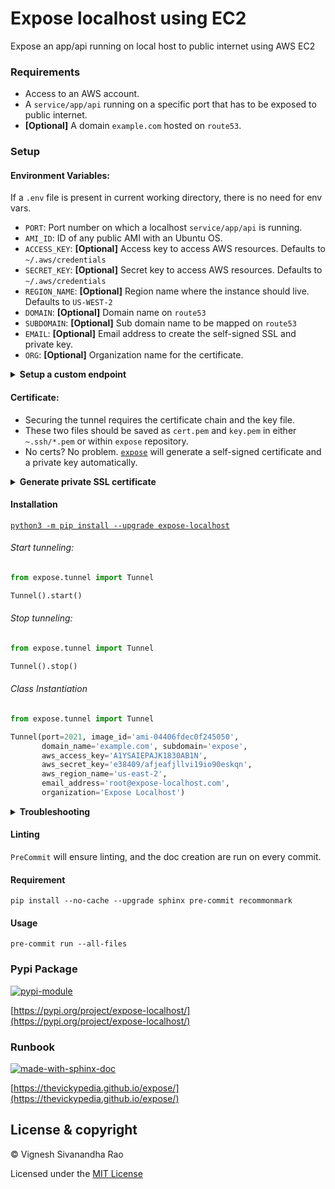# Expose localhost using EC2
Expose an app/api running on local host to public internet using AWS EC2

### Requirements
- Access to an AWS account.
- A `service/app/api` running on a specific port that has to be exposed to public internet.
- **[Optional]** A domain `example.com` hosted on `route53`.

### Setup
#### Environment Variables:
If a `.env` file is present in current working directory, there is no need for env vars.

- `PORT`: Port number on which a localhost `service/app/api` is running.
- `AMI_ID`: ID of any public AMI with an Ubuntu OS.
- `ACCESS_KEY`: **[Optional]** Access key to access AWS resources. Defaults to `~/.aws/credentials`
- `SECRET_KEY`: **[Optional]** Secret key to access AWS resources. Defaults to `~/.aws/credentials`
- `REGION_NAME`: **[Optional]** Region name where the instance should live. Defaults to `US-WEST-2`
- `DOMAIN`: **[Optional]** Domain name on `route53`
- `SUBDOMAIN`: **[Optional]** Sub domain name to be mapped on `route53`
- `EMAIL`: **[Optional]** Email address to create the self-signed SSL and private key.
- `ORG`: **[Optional]** Organization name for the certificate.

<details>
<summary><strong>Setup a custom endpoint</strong></summary>

The public DNS names for EC2 instances are long and messy. To avoid that, an `A` record can be added to the `route53` hosted zone.

:warning: &nbsp; Requires an active hosted zone on `route53`.

- **[Optional]** `DOMAIN`: If the domain name is registered using `route53`. *Example: `mywebsite.com`*
- **[Optional]** `SUBDOMAIN`: Sub-domain that has to be added for the domain name. *Example: `tunnel.mywebsite.com`*

&nbsp; &nbsp; &nbsp; &nbsp; :bulb: &nbsp; This will be the endpoint to access the localhost.

</details>

#### Certificate:
- Securing the tunnel requires the certificate chain and the key file.
- These two files should be saved as `cert.pem` and `key.pem` in either `~.ssh/*.pem` or within `expose` repository.
- No certs? No problem. [`expose`](https://github.com/thevickypedia/expose/blob/main/expose/helpers/cert.py) will 
generate a self-signed certificate and a private key automatically.

<details>
<summary><strong>Generate private SSL certificate</strong></summary>

Unfortunately not many SSL certificate providers give the liberty to download key files. But `expose`, can use private certificates.

:warning: &nbsp; Some web browsers might throw a warning and some might even block a self-signed certificate/private CA.

To manually generate a self-signed cert:

> `openssl req -newkey rsa:2048 -new -nodes -x509 -days 3650 -keyout ~/.ssh/key.pem -out ~/.ssh/cert.pem`

[OR]

Simply let `expose` create a self-signed SSL certificate and a private key.

</details>

#### Installation
[`python3 -m pip install --upgrade expose-localhost`](https://pypi.org/project/expose-localhost/)

###### Start tunneling:
```python
from expose.tunnel import Tunnel

Tunnel().start()
```

###### Stop tunneling:
```python
from expose.tunnel import Tunnel

Tunnel().stop()
```

###### Class Instantiation
```python
from expose.tunnel import Tunnel

Tunnel(port=2021, image_id='ami-04406fdec0f245050',
       domain_name='example.com', subdomain='expose',
       aws_access_key='A1YSAIEPAJK1830AB1N',
       aws_secret_key='e38409/afjeafjllvi19io90eskqn',
       aws_region_name='us-east-2',
       email_address='root@expose-localhost.com',
       organization='Expose Localhost')
```

<details>
<summary><strong>Troubleshooting</strong></summary>

> If `E: Could not get lock /var/lib/dpkg/lock-frontend` occurs during startup, simply rerun the script with start command.
> This occurs when `apt` hasn't released the resources yet. Re-running the script with the arg `start` will simply re-configure the instance.

</details>

#### Linting
`PreCommit` will ensure linting, and the doc creation are run on every commit.

#### Requirement
`pip install --no-cache --upgrade sphinx pre-commit recommonmark`

#### Usage
`pre-commit run --all-files`

### Pypi Package
[![pypi-module](https://img.shields.io/badge/Software%20Repository-pypi-1f425f.svg)](https://packaging.python.org/tutorials/packaging-projects/)

[https://pypi.org/project/expose-localhost/](https://pypi.org/project/expose-localhost/)

### Runbook
[![made-with-sphinx-doc](https://img.shields.io/badge/Code%20Docs-Sphinx-1f425f.svg)](https://www.sphinx-doc.org/en/master/man/sphinx-autogen.html)

[https://thevickypedia.github.io/expose/](https://thevickypedia.github.io/expose/)

## License & copyright

&copy; Vignesh Sivanandha Rao

Licensed under the [MIT License](https://github.com/thevickypedia/expose/blob/main/LICENSE)
